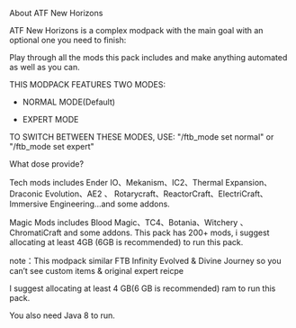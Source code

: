 About ATF New Horizons

ATF New Horizons is a complex modpack with the main goal with an optional one you need to finish:

Play through all the mods this pack includes and make anything automated as well as you can.

 

THIS MODPACK FEATURES TWO MODES:

- NORMAL MODE(Default)

- EXPERT MODE

TO SWITCH BETWEEN THESE MODES, USE:
"/ftb_mode set normal" or "/ftb_mode set expert"

 

What dose provide?

Tech mods includes Ender IO、Mekanism、IC2、Thermal Expansion、Draconic Evolution、AE2 、 Rotarycraft、ReactorCraft、ElectriCraft、Immersive Engineering...and some addons.

Magic Mods includes Blood Magic、TC4、Botania、Witchery 、ChromatiCraft and some addons.
This pack has 200+ mods, i suggest allocating at least 4GB (6GB is recommended) to run this pack.

note：This modpack similar FTB Infinity Evolved & Divine Journey so you can’t see custom items & original expert reicpe

I suggest allocating at least 4 GB(6 GB is recommended) ram to run this pack.

You also need Java 8 to run.
